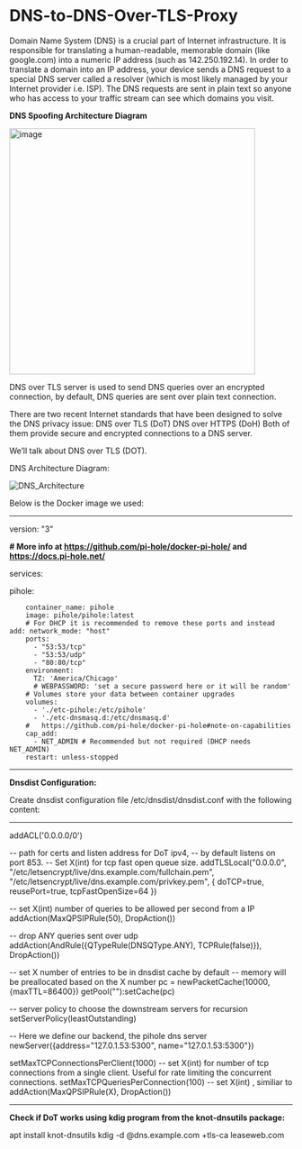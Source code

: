 # DNS-to-DNS-Over-TLS-Proxy
Domain Name System (DNS) is a crucial part of Internet infrastructure. It is responsible for translating a human-readable, memorable domain (like google.com) into a numeric IP address (such as 142.250.192.14).
In order to translate a domain into an IP address, your device sends a DNS request to a special DNS server called a resolver (which is most likely managed by your Internet provider i.e. ISP). The DNS requests are sent in plain text so anyone who has access to your traffic stream can see which domains you visit.


**DNS Spoofing Architecture Diagram**

<img width="437" alt="image" src="https://user-images.githubusercontent.com/28102334/177039575-020e6893-97d8-41fe-b1c1-fcb738a9bc6d.png">



DNS over TLS server is used to send DNS queries over an encrypted connection, by default, DNS queries are sent over plain text connection. 

There are two recent Internet standards that have been designed to solve the DNS privacy issue:
DNS over TLS (DoT)
DNS over HTTPS (DoH)
Both of them provide secure and encrypted connections to a DNS server.

We’ll talk about DNS over TLS (DOT).

DNS Architecture Diagram:

![DNS_Architecture](https://user-images.githubusercontent.com/28102334/177097334-870d2bc8-39c1-425d-964d-9129e89fb7f3.png)



Below is the Docker image we used:
___________________________________________________________________________________________________________________________________________________________________

version: "3"

**# More info at https://github.com/pi-hole/docker-pi-hole/ and https://docs.pi-hole.net/**

services:
  
  pihole:

        container_name: pihole
        image: pihole/pihole:latest
        # For DHCP it is recommended to remove these ports and instead add: network_mode: "host"
        ports:
          - "53:53/tcp"
          - "53:53/udp"
          - "80:80/tcp"
        environment:
          TZ: 'America/Chicago'
          # WEBPASSWORD: 'set a secure password here or it will be random'
        # Volumes store your data between container upgrades
        volumes:
          - './etc-pihole:/etc/pihole'
          - './etc-dnsmasq.d:/etc/dnsmasq.d'    
        #   https://github.com/pi-hole/docker-pi-hole#note-on-capabilities
        cap_add:
          - NET_ADMIN # Recommended but not required (DHCP needs NET_ADMIN)      
        restart: unless-stopped
____________________________________________________________________________________________________________________________________________________________________


**Dnsdist Configuration:**

Create dnsdist configuration file /etc/dnsdist/dnsdist.conf with the following content:
___________________________________________________________________________________________________________________________________________________________________
addACL('0.0.0.0/0')

-- path for certs and listen address for DoT ipv4,
-- by default listens on port 853.
-- Set X(int) for tcp fast open queue size.
addTLSLocal("0.0.0.0", "/etc/letsencrypt/live/dns.example.com/fullchain.pem", "/etc/letsencrypt/live/dns.example.com/privkey.pem", { doTCP=true, reusePort=true, tcpFastOpenSize=64 })


-- set X(int) number of queries to be allowed per second from a IP
addAction(MaxQPSIPRule(50), DropAction())

--  drop ANY queries sent over udp
addAction(AndRule({QTypeRule(DNSQType.ANY), TCPRule(false)}), DropAction())

-- set X number of entries to be in dnsdist cache by default
-- memory will be preallocated based on the X number
pc = newPacketCache(10000, {maxTTL=86400})
getPool(""):setCache(pc)

-- server policy to choose the downstream servers for recursion
setServerPolicy(leastOutstanding)

-- Here we define our backend, the pihole dns server
newServer({address="127.0.1.53:5300", name="127.0.1.53:5300"})

setMaxTCPConnectionsPerClient(1000)    -- set X(int) for number of tcp connections from a single client. Useful for rate limiting the concurrent connections.
setMaxTCPQueriesPerConnection(100)    -- set X(int) , similiar to addAction(MaxQPSIPRule(X), DropAction())
______________________________________________________________________________________________________________________________________________________________________

**Check if DoT works using kdig program from the knot-dnsutils package:**

apt install knot-dnsutils
kdig -d @dns.example.com +tls-ca leaseweb.com
